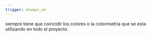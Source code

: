 ```yaml
---
trigger: always_on
---
```


siempre tiene que coincidir los colores o la colorimetria que se esta utilizando en todo el proyecto.